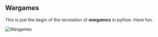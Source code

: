 ## Wargames

This is just the begin of the recreation of ***wargames*** in python.
Have fun.

![Wargames](https://media-assets.wired.it/photos/615f322d30aa81162c8981fe/3:2/w_885,h_590,c_limit/1518430507_wargames.0.jpg)
